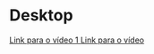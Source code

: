 # Desktop 

[Link para o vídeo 1 ](https://github.com/RodrigoCotrin/Ortech/assets/89107730/5720f649-cb1e-48a5-8b5b-a4196417109b)
[Link para o vídeo]([https://github.com/RodrigoCotrin/Ortech/issues/4#issue-2047188725](https://github.com/RodrigoCotrin/Ortech/assets/89107730/5720f649-cb1e-48a5-8b5b-a4196417109b)https://github.com/RodrigoCotrin/Ortech/assets/89107730/5720f649-cb1e-48a5-8b5b-a4196417109b)
